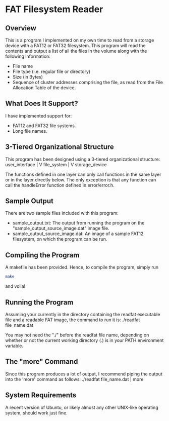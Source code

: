 # FAT Filesystem Reader

## Overview
This is a program I implemented on my own time to read from a storage device with a FAT12 or FAT32 filesystem.  This program will read the contents and output a list of all the files in the volume along with the following information:
* File name
* File type (i.e. regular file or directory)
* Size (in Bytes)
* Sequence of cluster addresses comprising the file, as read from the File Allocation Table of the device.

## What Does It Support?
I have implemented support for:
* FAT12 and FAT32 file systems.
* Long file names.

## 3-Tiered Organizational Structure
This program has been designed using a 3-tiered organizational structure:
user_interface
      |
	  V
 file_system
      |
	  V
storage_device

The functions defined in one layer can only call functions in the same layer or in the layer directly below.  The only exception is that any function can call the handleError function defined in error/error.h.

## Sample Output
There are two sample files included with this program:
* sample_output.txt:  The output from running the program on the "sample_output_source_image.dat" image file.
* sample_output_source_image.dat:  An image of a sample FAT12 filesystem, on which the program can be run.

## Compiling the Program
A makefile has been provided.  Hence, to compile the program, simply run
```bash
make
```
and voila!

## Running the Program
Assuming your currently in the directory containing the readfat executable file and a readable FAT image, the command to run it is:
	./readfat file_name.dat

You may not need the "./" before the readfat file name, depending on whether or not the current working directory (.) is in your PATH environment variable.


## The "more" Command
Since this program produces a lot of output, I recommend piping the output into the 'more' command as follows:
	./readfat file_name.dat | more

## System Requirements
A recent version of Ubuntu, or likely almost any other UNIX-like operating system, should work just fine.